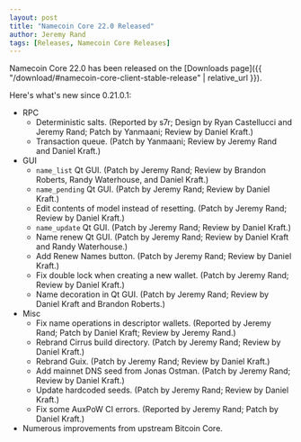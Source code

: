 ```yaml
---
layout: post
title: "Namecoin Core 22.0 Released"
author: Jeremy Rand
tags: [Releases, Namecoin Core Releases]
---
```


Namecoin Core 22.0 has been released on the [Downloads page]({{ "/download/#namecoin-core-client-stable-release" | relative_url }}).

Here's what's new since 0.21.0.1:

* RPC
    * Deterministic salts.  (Reported by s7r; Design by Ryan Castellucci and Jeremy Rand; Patch by Yanmaani; Review by Daniel Kraft.)
    * Transaction queue.  (Patch by Yanmaani; Review by Jeremy Rand and Daniel Kraft.)
* GUI
    * `name_list` Qt GUI.  (Patch by Jeremy Rand; Review by Brandon Roberts, Randy Waterhouse, and Daniel Kraft.)
    * `name_pending` Qt GUI.  (Patch by Jeremy Rand; Review by Daniel Kraft.)
    * Edit contents of model instead of resetting.  (Patch by Jeremy Rand; Review by Daniel Kraft.)
    * `name_update` Qt GUI.  (Patch by Jeremy Rand; Review by Daniel Kraft.)
    * Name renew Qt GUI.  (Patch by Jeremy Rand; Review by Daniel Kraft and Randy Waterhouse.)
    * Add Renew Names button.  (Patch by Jeremy Rand; Review by Daniel Kraft.)
    * Fix double lock when creating a new wallet.  (Patch by Jeremy Rand; Review by Daniel Kraft.)
    * Name decoration in Qt GUI.  (Patch by Jeremy Rand; Review by Daniel Kraft and Brandon Roberts.)
* Misc
    * Fix name operations in descriptor wallets.  (Reported by Jeremy Rand; Patch by Daniel Kraft; Review by Jeremy Rand.)
    * Rebrand Cirrus build directory.  (Patch by Jeremy Rand; Review by Daniel Kraft.)
    * Rebrand Guix.  (Patch by Jeremy Rand; Review by Daniel Kraft.)
    * Add mainnet DNS seed from Jonas Ostman.  (Patch by Jeremy Rand; Review by Daniel Kraft.)
    * Update hardcoded seeds.  (Patch by Jeremy Rand; Review by Daniel Kraft.)
    * Fix some AuxPoW CI errors.  (Reported by Jeremy Rand; Patch by Daniel Kraft.)
* Numerous improvements from upstream Bitcoin Core.
